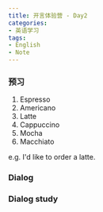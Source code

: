 ```yaml
---
title: 开言体验营 - Day2
categories:
- 英语学习
tags: 
- English
- Note
---
```



### 预习
1. Espresso
2. Americano
3. Latte
4. Cappuccino
5. Mocha
6. Macchiato

e.g. I'd like to order a latte.
### Dialog

### Dialog study
